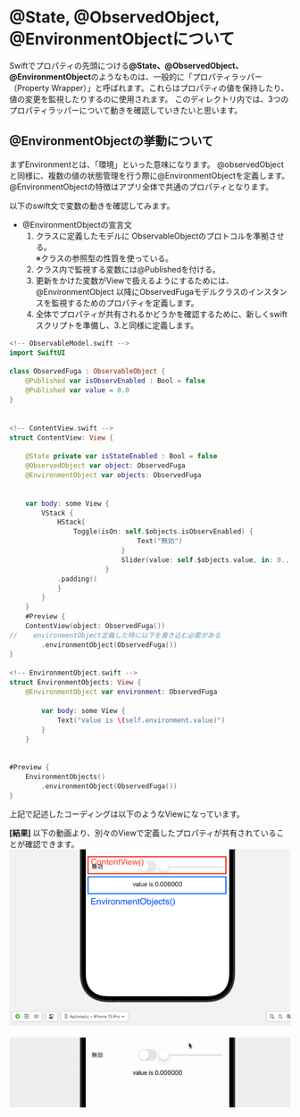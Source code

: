 # @State, @ObservedObject, @EnvironmentObjectについて

Swiftでプロパティの先頭につける<b>@State、@ObservedObject、@EnvironmentObject</b>のようなものは、一般的に「プロパティラッパー（Property Wrapper）」と呼ばれます。これらはプロパティの値を保持したり、値の変更を監視したりするのに使用されます。
このディレクトリ内では、3つのプロパティラッパーについて動きを確認していきたいと思います。


## @EnvironmentObjectの挙動について
まずEnvironmentとは、「環境」といった意味になります。
@observedObjectと同様に、複数の値の状態管理を行う際に@EnvironmentObjectを定義します。
@EnvironmentObjectの特徴はアプリ全体で共通のプロパティとなります。

以下のswift文で変数の動きを確認してみます。
* @EnvironmentObjectの宣言文
  1. クラスに定義したモデルに ObservableObjectのプロトコルを準拠させる。
   <br>※クラスの参照型の性質を使っている。
  2. クラス内で監視する変数には@Publishedを付ける。
  3. 更新をかけた変数がViewで扱えるようにするためには、@EnvironmentObject 以降にObservedFugaモデルクラスのインスタンスを監視するためのプロパティを定義します。
  4. 全体でプロパティが共有されるかどうかを確認するために、新しくswiftスクリプトを準備し、3.と同様に定義します。
```swift
<!-- ObservableModel.swift -->
import SwiftUI

class ObservedFuga : ObservableObject {
    @Published var isObservEnabled : Bool = false
    @Published var value = 0.0
}


<!-- ContentView.swift -->
struct ContentView: View {

    @State private var isStateEnabled : Bool = false
    @ObservedObject var object: ObservedFuga
    @EnvironmentObject var objects: ObservedFuga

        
    var body: some View {
        VStack {
            HStack{
                Toggle(isOn: self.$objects.isObservEnabled) {
                                Text("無効")
                            }
                            Slider(value: self.$objects.value, in: 0...100)
                        }
            .padding()
            }
        }
    }
    #Preview {
    ContentView(object: ObservedFuga())
//    environmentObject定義した時に以下を書き込む必要がある
        .environmentObject(ObservedFuga())
}

<!-- EnvironmentObject.swift -->
struct EnvironmentObjects: View {
    @EnvironmentObject var environment: ObservedFuga

        var body: some View {
            Text("value is \(self.environment.value)")
        }
    }


#Preview {
    EnvironmentObjects()
        .environmentObject(ObservedFuga())
}
```
上記で記述したコーディングは以下のようなViewになっています。

<b>[結果] </b>
以下の動画より、別々のViewで定義したプロパティが共有されていることが確認できます。
![@environment](img/about_environment_img1.png)

![デモGIF](move/about_environment_move.gif)

